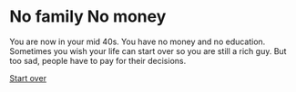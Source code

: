 # No family No money
You are now in your mid 40s. You have no money and no education. Sometimes you wish your life can start over so you are still a rich guy. But too sad, people have to pay for their decisions.

[Start over](../home.md)
